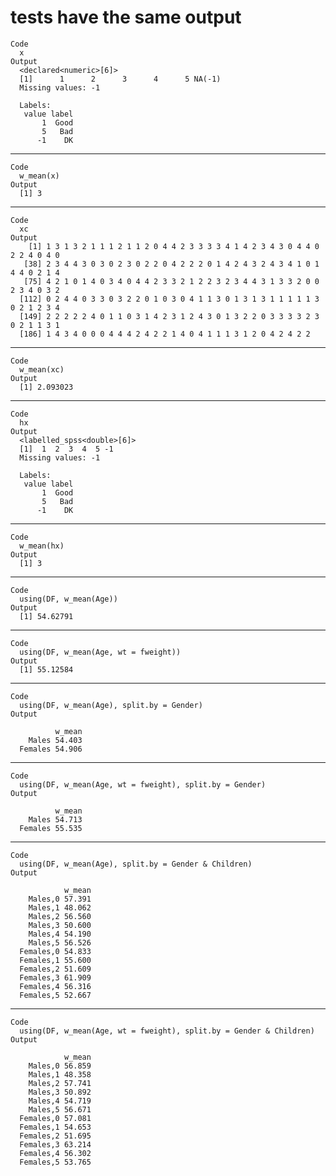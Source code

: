 # tests have the same output

    Code
      x
    Output
      <declared<numeric>[6]>
      [1]      1      2      3      4      5 NA(-1)
      Missing values: -1
      
      Labels:
       value label
           1  Good
           5   Bad
          -1    DK

---

    Code
      w_mean(x)
    Output
      [1] 3

---

    Code
      xc
    Output
        [1] 1 3 1 3 2 1 1 1 2 1 1 2 0 4 4 2 3 3 3 3 4 1 4 2 3 4 3 0 4 4 0 2 2 4 0 4 0
       [38] 2 3 4 4 3 0 3 0 2 3 0 2 2 0 4 2 2 2 0 1 4 2 4 3 2 4 3 4 1 0 1 4 4 0 2 1 4
       [75] 4 2 1 0 1 4 0 3 4 0 4 4 2 3 3 2 1 2 2 3 2 3 4 4 3 1 3 3 2 0 0 2 3 4 0 3 2
      [112] 0 2 4 4 0 3 3 0 3 2 2 0 1 0 3 0 4 1 1 3 0 1 3 1 3 1 1 1 1 1 3 0 2 1 2 3 4
      [149] 2 2 2 2 2 4 0 1 1 0 3 1 4 2 3 1 2 4 3 0 1 3 2 2 0 3 3 3 3 2 3 0 2 1 1 3 1
      [186] 1 4 3 4 0 0 0 4 4 4 2 4 2 2 1 4 0 4 1 1 1 3 1 2 0 4 2 4 2 2

---

    Code
      w_mean(xc)
    Output
      [1] 2.093023

---

    Code
      hx
    Output
      <labelled_spss<double>[6]>
      [1]  1  2  3  4  5 -1
      Missing values: -1
      
      Labels:
       value label
           1  Good
           5   Bad
          -1    DK

---

    Code
      w_mean(hx)
    Output
      [1] 3

---

    Code
      using(DF, w_mean(Age))
    Output
      [1] 54.62791

---

    Code
      using(DF, w_mean(Age, wt = fweight))
    Output
      [1] 55.12584

---

    Code
      using(DF, w_mean(Age), split.by = Gender)
    Output
      
              w_mean
        Males 54.403
      Females 54.906
      

---

    Code
      using(DF, w_mean(Age, wt = fweight), split.by = Gender)
    Output
      
              w_mean
        Males 54.713
      Females 55.535
      

---

    Code
      using(DF, w_mean(Age), split.by = Gender & Children)
    Output
      
                w_mean
        Males,0 57.391
        Males,1 48.062
        Males,2 56.560
        Males,3 50.600
        Males,4 54.190
        Males,5 56.526
      Females,0 54.833
      Females,1 55.600
      Females,2 51.609
      Females,3 61.909
      Females,4 56.316
      Females,5 52.667
      

---

    Code
      using(DF, w_mean(Age, wt = fweight), split.by = Gender & Children)
    Output
      
                w_mean
        Males,0 56.859
        Males,1 48.358
        Males,2 57.741
        Males,3 50.892
        Males,4 54.719
        Males,5 56.671
      Females,0 57.081
      Females,1 54.653
      Females,2 51.695
      Females,3 63.214
      Females,4 56.302
      Females,5 53.765
      

